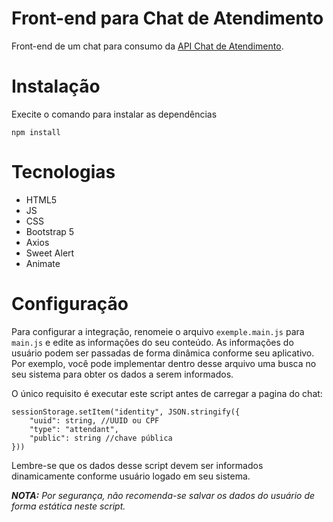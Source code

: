 # Front-end para Chat de Atendimento
Front-end de um chat para consumo da [API Chat de Atendimento](https://github.com/MardonioMelo/chat_api).

# Instalação
Execite o comando para instalar as dependências
>
    npm install
>

# Tecnologias
- HTML5
- JS
- CSS
- Bootstrap 5
- Axios
- Sweet Alert
- Animate

# Configuração

Para configurar a integração, renomeie o arquivo <code>exemple.main.js</code> para <code>main.js</code> e edite as informações do seu conteúdo. As informações do usuário podem ser passadas de forma dinâmica conforme seu aplicativo. Por exemplo, você pode implementar dentro desse arquivo uma busca no seu sistema para obter os dados a serem informados.

O único requisito é executar este script antes de carregar a pagina do chat:
>     
    sessionStorage.setItem("identity", JSON.stringify({
        "uuid": string, //UUID ou CPF
        "type": "attendant",
        "public": string //chave pública
    }))  
>

Lembre-se que os dados desse script devem ser informados dinamicamente conforme usuário logado em seu sistema.

<i><b>NOTA:</b> Por segurança, não recomenda-se salvar os dados do usuário de forma estática neste script.</i>
